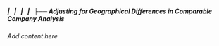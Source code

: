 ##### |   |   |   |   ├── Adjusting for Geographical Differences in Comparable Company Analysis

*Add content here*